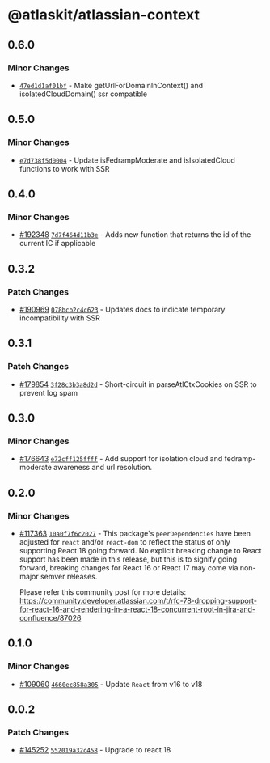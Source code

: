 # @atlaskit/atlassian-context

## 0.6.0

### Minor Changes

- [`47ed1d1af01bf`](https://bitbucket.org/atlassian/atlassian-frontend-monorepo/commits/47ed1d1af01bf) -
  Make getUrlForDomainInContext() and isolatedCloudDomain() ssr compatible

## 0.5.0

### Minor Changes

- [`e7d738f5d0004`](https://bitbucket.org/atlassian/atlassian-frontend-monorepo/commits/e7d738f5d0004) -
  Update isFedrampModerate and isIsolatedCloud functions to work with SSR

## 0.4.0

### Minor Changes

- [#192348](https://bitbucket.org/atlassian/atlassian-frontend-monorepo/pull-requests/192348)
  [`7d7f464d11b3e`](https://bitbucket.org/atlassian/atlassian-frontend-monorepo/commits/7d7f464d11b3e) -
  Adds new function that returns the id of the current IC if applicable

## 0.3.2

### Patch Changes

- [#190969](https://bitbucket.org/atlassian/atlassian-frontend-monorepo/pull-requests/190969)
  [`078bcb2c4c623`](https://bitbucket.org/atlassian/atlassian-frontend-monorepo/commits/078bcb2c4c623) -
  Updates docs to indicate temporary incompatibility with SSR

## 0.3.1

### Patch Changes

- [#179854](https://bitbucket.org/atlassian/atlassian-frontend-monorepo/pull-requests/179854)
  [`3f28c3b3a8d2d`](https://bitbucket.org/atlassian/atlassian-frontend-monorepo/commits/3f28c3b3a8d2d) -
  Short-circuit in parseAtlCtxCookies on SSR to prevent log spam

## 0.3.0

### Minor Changes

- [#176643](https://bitbucket.org/atlassian/atlassian-frontend-monorepo/pull-requests/176643)
  [`e72cff125ffff`](https://bitbucket.org/atlassian/atlassian-frontend-monorepo/commits/e72cff125ffff) -
  Add support for isolation cloud and fedramp-moderate awareness and url resolution.

## 0.2.0

### Minor Changes

- [#117363](https://stash.atlassian.com/projects/CONFCLOUD/repos/confluence-frontend/pull-requests/117363)
  [`10a0f7f6c2027`](https://stash.atlassian.com/projects/CONFCLOUD/repos/confluence-frontend/commits/10a0f7f6c2027) -
  This package's `peerDependencies` have been adjusted for `react` and/or `react-dom` to reflect the
  status of only supporting React 18 going forward. No explicit breaking change to React support has
  been made in this release, but this is to signify going forward, breaking changes for React 16 or
  React 17 may come via non-major semver releases.

  Please refer this community post for more details:
  https://community.developer.atlassian.com/t/rfc-78-dropping-support-for-react-16-and-rendering-in-a-react-18-concurrent-root-in-jira-and-confluence/87026

## 0.1.0

### Minor Changes

- [#109060](https://stash.atlassian.com/projects/CONFCLOUD/repos/confluence-frontend/pull-requests/109060)
  [`4660ec858a305`](https://stash.atlassian.com/projects/CONFCLOUD/repos/confluence-frontend/commits/4660ec858a305) -
  Update `React` from v16 to v18

## 0.0.2

### Patch Changes

- [#145252](https://stash.atlassian.com/projects/CONFCLOUD/repos/confluence-frontend/pull-requests/145252)
  [`552019a32c458`](https://stash.atlassian.com/projects/CONFCLOUD/repos/confluence-frontend/commits/552019a32c458) -
  Upgrade to react 18

